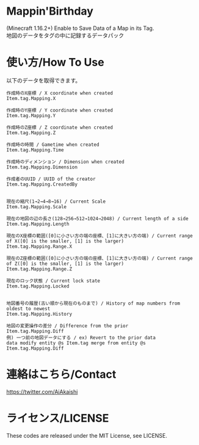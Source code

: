 # Mappin'Birthday

(Minecraft 1.16.2+) Enable to Save Data of a Map in its Tag.  
地図のデータをタグの中に記録するデータパック

# 使い方/How To Use

以下のデータを取得できます。

```
作成時のX座標 / X coordinate when created  
Item.tag.Mapping.X  
  
作成時のY座標 / Y coordinate when created  
Item.tag.Mapping.Y  
  
作成時のZ座標 / Z coordinate when created   
Item.tag.Mapping.Z  
  
作成時の時間 / Gametime when created  
Item.tag.Mapping.Time  
  
作成時のディメンション / Dimension when created  
Item.tag.Mapping.Dimension  
  
作成者のUUID / UUID of the creator  
Item.tag.Mapping.CreatedBy  
  
  
現在の縮尺(1→2→4→8→16) / Current Scale  
Item.tag.Mapping.Scale  
  
現在の地図の辺の長さ(128→256→512→1024→2048) / Current length of a side  
Item.tag.Mapping.Length  
  
現在のX座標の範囲([0]に小さい方の端の座標、[1]に大きい方の端) / Current range of X([0] is the smaller, [1] is the larger)  
Item.tag.Mapping.Range.X  
  
現在のZ座標の範囲([0]に小さい方の端の座標、[1]に大きい方の端) / Current range of Z([0] is the smaller, [1] is the larger)  
Item.tag.Mapping.Range.Z  
  
現在のロック状態 / Current lock state  
Item.tag.Mapping.Locked  
  
  
地図番号の履歴(古い順から現在のものまで) / History of map numbers from oldest to newest  
Item.tag.Mapping.History  
  
地図の変更操作の差分 / Difference from the prior  
Item.tag.Mapping.Diff  
例) 一つ前の地図データにする / ex) Revert to the prior data  
data modify entity @s Item.tag merge from entity @s Item.tag.Mapping.Diff
```

# 連絡はこちら/Contact

https://twitter.com/AiAkaishi

# ライセンス/LICENSE

These codes are released under the MIT License, see LICENSE.

